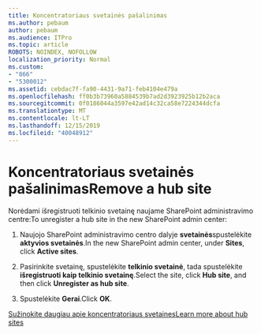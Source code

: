 ```yaml
---
title: Koncentratoriaus svetainės pašalinimas
ms.author: pebaum
author: pebaum
ms.audience: ITPro
ms.topic: article
ROBOTS: NOINDEX, NOFOLLOW
localization_priority: Normal
ms.custom:
- "866"
- "5300012"
ms.assetid: cebdac7f-fa90-4431-9a71-feb4104e479a
ms.openlocfilehash: ff0b3b73960a5884539b7ad2d3923925b12b2aca
ms.sourcegitcommit: 0f0186044a3597e42ad14c32ca58e7224344dcfa
ms.translationtype: MT
ms.contentlocale: lt-LT
ms.lasthandoff: 12/15/2019
ms.locfileid: "40048912"
---
```

# <a name="remove-a-hub-site"></a><span data-ttu-id="0eaca-102">Koncentratoriaus svetainės pašalinimas</span><span class="sxs-lookup"><span data-stu-id="0eaca-102">Remove a hub site</span></span>

<span data-ttu-id="0eaca-103">Norėdami išregistruoti telkinio svetainę naujame SharePoint administravimo centre:</span><span class="sxs-lookup"><span data-stu-id="0eaca-103">To unregister a hub site in the new SharePoint admin center:</span></span>
  
1. <span data-ttu-id="0eaca-104">Naujojo SharePoint administravimo centro dalyje **svetainės**spustelėkite **aktyvios svetainės**.</span><span class="sxs-lookup"><span data-stu-id="0eaca-104">In the new SharePoint admin center, under **Sites**, click **Active sites**.</span></span>

2. <span data-ttu-id="0eaca-105">Pasirinkite svetainę, spustelėkite **telkinio svetainė**, tada spustelėkite **išregistruoti kaip telkinio svetainę**.</span><span class="sxs-lookup"><span data-stu-id="0eaca-105">Select the site, click **Hub site**, and then click **Unregister as hub site**.</span></span>

3. <span data-ttu-id="0eaca-106">Spustelėkite **Gerai**.</span><span class="sxs-lookup"><span data-stu-id="0eaca-106">Click **OK**.</span></span>

[<span data-ttu-id="0eaca-107">Sužinokite daugiau apie koncentratoriaus svetaines</span><span class="sxs-lookup"><span data-stu-id="0eaca-107">Learn more about hub sites</span></span>](https://support.office.com/article/what-is-a-sharepoint-hub-site-fe26ae84-14b7-45b6-a6d1-948b3966427f)
  